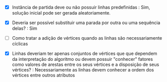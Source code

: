 -   [x] Instância de partida deve ou não possuir linhas predefinidas : Sim, solução inicial pode ser gerada aleatoriamente.
-   [x] Deveria ser possível substituir uma parada por outra ou uma sequência delas? : Sim
-   [ ] Como tratar a adição de vértices quando as linhas são necessariamente cíclicas
-   [x] Linhas deveriam ter apenas conjuntos de vértices que que dependem da interpretação do algoritmo ou devem possuir "conhecer" fatores como valores de arestas entre os seus vértices e a disposição de seus vértices? : Necessariamente as linhas devem conhecer a ordem dos vértices entre outros atributos

